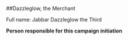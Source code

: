 ##Dazzleglow, the Merchant

Full name: Jabbar Dazzleglow the Third

__Person responsible for this campaign initiation__
